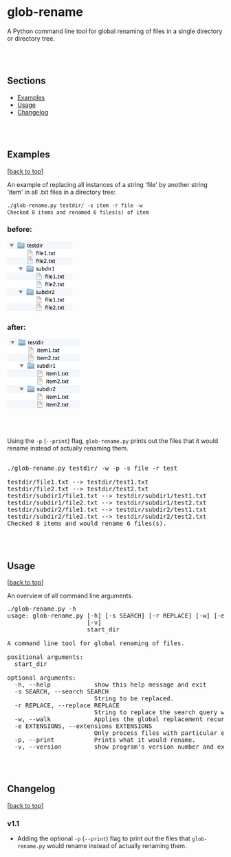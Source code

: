 # glob-rename

A Python command line tool for global renaming of files in a single directory or directory tree.

<br>
<br>

## Sections
- [Examples](#Examples)
- [Usage](#Usage)
- [Changelog](#Changelog)

<br>
<br>

## Examples
[[back to top](#Sections)]

An example of replacing all instances of a string 'file' by another string 'item' in all .txt files in a directory tree:

	./glob-rename.py testdir/ -s item -r file -w
	Checked 8 items and renamed 6 files(s) of item

### before:
![](./images/img_1.png)

### after:
![](./images/img_2.png)

<br>
<br>

Using the `-p` (`--print`) flag, `glob-rename.py` prints out the files that it would rename instead of actually renaming them.
<pre> 
./glob-rename.py testdir/ -w -p -s file -r test

testdir/file1.txt --> testdir/test1.txt
testdir/file2.txt --> testdir/test2.txt
testdir/subdir1/file1.txt --> testdir/subdir1/test1.txt
testdir/subdir1/file2.txt --> testdir/subdir1/test2.txt
testdir/subdir2/file1.txt --> testdir/subdir2/test1.txt
testdir/subdir2/file2.txt --> testdir/subdir2/test2.txt
Checked 8 items and would rename 6 files(s).</pre>

<br>
<br>

## Usage
[[back to top](#Sections)]

An overview of all command line arguments.


<pre>./glob-rename.py -h
usage: glob-rename.py [-h] [-s SEARCH] [-r REPLACE] [-w] [-e EXTENSIONS] [-p]
                      [-v]
                      start_dir

A command line tool for global renaming of files.

positional arguments:
  start_dir

optional arguments:
  -h, --help            show this help message and exit
  -s SEARCH, --search SEARCH
                        String to be replaced.
  -r REPLACE, --replace REPLACE
                        String to replace the search query with.
  -w, --walk            Applies the global replacement recursively to sub-directorires.
  -e EXTENSIONS, --extensions EXTENSIONS
                        Only process files with particular extensions. Comma separated, e.g., ".txt,.py"
  -p, --print           Prints what it would rename.
  -v, --version         show program's version number and exit</pre>

<br>
<br>

## Changelog
[[back to top](#Sections)]

### v1.1
- Adding the optional `-p` (`--print`) flag to  print out the files that `glob-rename.py` would rename instead of actually renaming them.
